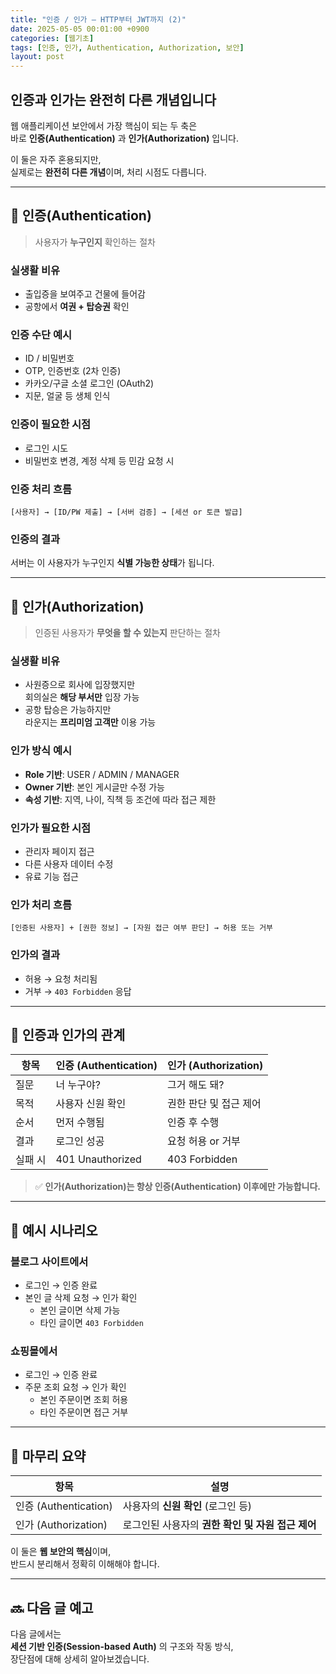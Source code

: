 ```yaml
---
title: "인증 / 인가 — HTTP부터 JWT까지 (2)"
date: 2025-05-05 00:01:00 +0900
categories: [웹기초]
tags: [인증, 인가, Authentication, Authorization, 보안]
layout: post
---
```


## 인증과 인가는 완전히 다른 개념입니다

웹 애플리케이션 보안에서 가장 핵심이 되는 두 축은  
바로 **인증(Authentication)** 과 **인가(Authorization)** 입니다.

이 둘은 자주 혼용되지만,  
실제로는 **완전히 다른 개념**이며, 처리 시점도 다릅니다.

---

## 🧾 인증(Authentication)

> 사용자가 **누구인지** 확인하는 절차

### 실생활 비유

- 출입증을 보여주고 건물에 들어감  
- 공항에서 **여권 + 탑승권** 확인

### 인증 수단 예시

- ID / 비밀번호
- OTP, 인증번호 (2차 인증)
- 카카오/구글 소셜 로그인 (OAuth2)
- 지문, 얼굴 등 생체 인식

### 인증이 필요한 시점

- 로그인 시도
- 비밀번호 변경, 계정 삭제 등 민감 요청 시

### 인증 처리 흐름

```
[사용자] → [ID/PW 제출] → [서버 검증] → [세션 or 토큰 발급]
```

### 인증의 결과

서버는 이 사용자가 누구인지 **식별 가능한 상태**가 됩니다.

---

## 🛂 인가(Authorization)

> 인증된 사용자가 **무엇을 할 수 있는지** 판단하는 절차

### 실생활 비유

- 사원증으로 회사에 입장했지만  
  회의실은 **해당 부서만** 입장 가능  
- 공항 탑승은 가능하지만  
  라운지는 **프리미엄 고객만** 이용 가능

### 인가 방식 예시

- **Role 기반**: USER / ADMIN / MANAGER
- **Owner 기반**: 본인 게시글만 수정 가능
- **속성 기반**: 지역, 나이, 직책 등 조건에 따라 접근 제한

### 인가가 필요한 시점

- 관리자 페이지 접근
- 다른 사용자 데이터 수정
- 유료 기능 접근

### 인가 처리 흐름

```
[인증된 사용자] + [권한 정보] → [자원 접근 여부 판단] → 허용 또는 거부
```

### 인가의 결과

- 허용 → 요청 처리됨
- 거부 → `403 Forbidden` 응답

---

## 🔄 인증과 인가의 관계

| 항목 | 인증 (Authentication) | 인가 (Authorization) |
|------|------------------------|------------------------|
| 질문 | 너 누구야? | 그거 해도 돼? |
| 목적 | 사용자 신원 확인 | 권한 판단 및 접근 제어 |
| 순서 | 먼저 수행됨 | 인증 후 수행 |
| 결과 | 로그인 성공 | 요청 허용 or 거부 |
| 실패 시 | 401 Unauthorized | 403 Forbidden |

> ✅ **인가(Authorization)는 항상 인증(Authentication) 이후에만 가능합니다.**

---

## 🧩 예시 시나리오

### 블로그 사이트에서

- 로그인 → 인증 완료
- 본인 글 삭제 요청 → 인가 확인
  - 본인 글이면 삭제 가능
  - 타인 글이면 `403 Forbidden`

### 쇼핑몰에서

- 로그인 → 인증 완료
- 주문 조회 요청 → 인가 확인
  - 본인 주문이면 조회 허용
  - 타인 주문이면 접근 거부

---

## 🧷 마무리 요약

| 항목 | 설명 |
|------|------|
| 인증 (Authentication) | 사용자의 **신원 확인** (로그인 등) |
| 인가 (Authorization) | 로그인된 사용자의 **권한 확인 및 자원 접근 제어** |

이 둘은 **웹 보안의 핵심**이며,  
반드시 분리해서 정확히 이해해야 합니다.

---

## 🔜 다음 글 예고

다음 글에서는  
**세션 기반 인증(Session-based Auth)** 의 구조와 작동 방식,  
장단점에 대해 상세히 알아보겠습니다.
